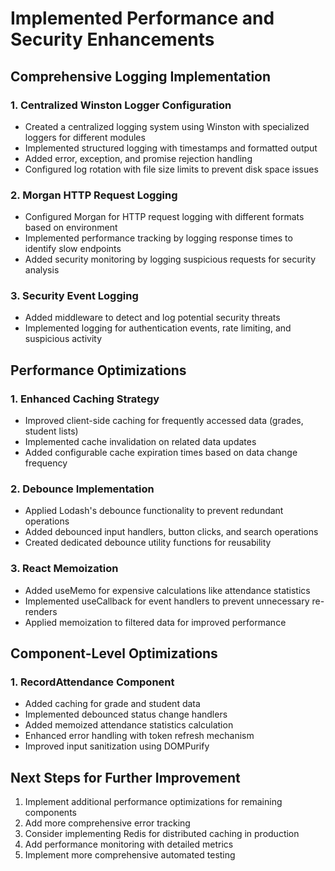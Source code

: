 # Implemented Performance and Security Enhancements

## Comprehensive Logging Implementation

### 1. Centralized Winston Logger Configuration
- Created a centralized logging system using Winston with specialized loggers for different modules
- Implemented structured logging with timestamps and formatted output
- Added error, exception, and promise rejection handling
- Configured log rotation with file size limits to prevent disk space issues

### 2. Morgan HTTP Request Logging
- Configured Morgan for HTTP request logging with different formats based on environment
- Implemented performance tracking by logging response times to identify slow endpoints
- Added security monitoring by logging suspicious requests for security analysis

### 3. Security Event Logging
- Added middleware to detect and log potential security threats
- Implemented logging for authentication events, rate limiting, and suspicious activity

## Performance Optimizations

### 1. Enhanced Caching Strategy
- Improved client-side caching for frequently accessed data (grades, student lists)
- Implemented cache invalidation on related data updates
- Added configurable cache expiration times based on data change frequency

### 2. Debounce Implementation
- Applied Lodash's debounce functionality to prevent redundant operations
- Added debounced input handlers, button clicks, and search operations
- Created dedicated debounce utility functions for reusability

### 3. React Memoization
- Added useMemo for expensive calculations like attendance statistics
- Implemented useCallback for event handlers to prevent unnecessary re-renders
- Applied memoization to filtered data for improved performance

## Component-Level Optimizations

### 1. RecordAttendance Component
- Added caching for grade and student data
- Implemented debounced status change handlers
- Added memoized attendance statistics calculation
- Enhanced error handling with token refresh mechanism
- Improved input sanitization using DOMPurify

## Next Steps for Further Improvement

1. Implement additional performance optimizations for remaining components
2. Add more comprehensive error tracking
3. Consider implementing Redis for distributed caching in production
4. Add performance monitoring with detailed metrics
5. Implement more comprehensive automated testing
